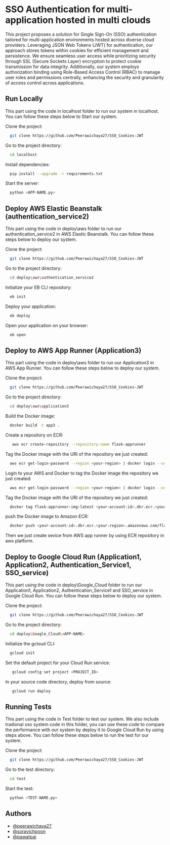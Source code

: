 
# SSO Authentication for multi-application hosted in multi clouds
This project proposes a solution for Single Sign-On (SSO) authentication tailored for multi-application environments hosted across diverse cloud providers. Leveraging JSON Web Tokens (JWT) for authentication, our approach stores tokens within cookies for efficient management and persistence. We ensure seamless user access while prioritizing security through SSL (Secure Sockets Layer) encryption to protect cookie transmission for data integrity. Additionally, our system employs authorization binding using Role-Based Access Control (RBAC) to manage user roles and permissions centrally, enhancing the security and granularity of access control across applications.



## Run Locally
This part using the code in localhost folder to run our system in localhost. You can follow these steps below to Start our system.

Clone the project:

```bash
  git clone https://github.com/Peerawichaya27/SSO_Cookies-JWT
```

Go to the project directory:

```bash
  cd localhost
```

Install dependencies:

```bash
  pip install --upgrade -r requirements.txt
```

Start the server:

```bash
  python <APP-NAME.py>
```


## Deploy AWS Elastic Beanstalk (authentication_service2)
This part using the code in deploy\aws folder to run our authentication_service2 in AWS Elastic Beanstalk. You can follow these steps below to deploy our system.

Clone the project:

```bash
  git clone https://github.com/Peerawichaya27/SSO_Cookies-JWT
```

Go to the project directory:

```bash
  cd deploy\aws\authentication_service2
```
Initialize your EB CLI repository:

```bash
  eb init
```

Deploy your application:

```bash
  eb deploy
```
Open your application on your browser:

```bash
  eb open
```


## Deploy to AWS App Runner (Application3)
This part using the code in deploy\aws folder to run our Application3 in AWS App Runner. You can follow these steps below to deploy our system.

Clone the project:

```bash
  git clone https://github.com/Peerawichaya27/SSO_Cookies-JWT
```

Go to the project directory:

```bash
  cd deploy\aws\application3
```
Build the Docker image:

```bash
  docker build -t app3 .
```

Create a repository on ECR:

```bash
   aws ecr create-repository --repository-name flask-apprunner
```
Tag the Docker image with the URI of the repository we just created:

```bash
  aws ecr get-login-password --region <your-region> | docker login --username AWS --password-stdin <your-account-id>.dkr.ecr.<your-region>.amazonaws.com
```
Login to your AWS and Docker to tag the Docker image the repository we just created:

```bash
  aws ecr get-login-password --region <your-region> | docker login --username AWS --password-stdin <your-account-id>.dkr.ecr.<your-region>.amazonaws.com
```
Tag the Docker image with the URI of the repository we just created:

```bash
  docker tag flask-apprunner-img:latest <your-account-id>.dkr.ecr.<your-region>.amazonaws.com/flask-apprunner:latest
```
push the Docker image to Amazon ECR:

```bash
  docker push <your-account-id>.dkr.ecr.<your-region>.amazonaws.com/flask-apprunner:latest
```
Then we just create sevice from AWS app runner by using ECR repository in aws platform.
## Deploy to Google Cloud Run (Application1, Application2, Authentication_Service1, SSO_service)
This part using the code in deploy\Google_Cloud folder to run our Application1, Application2, Authentication_Service1 and SSO_service in Google Cloud Run. You can follow these steps below to deploy our system.

Clone the project:

```bash
  git clone https://github.com/Peerawichaya27/SSO_Cookies-JWT
```

Go to the project directory:

```bash
  cd deploy\Google_Cloud\<APP-NAME>
```
Initialize the gcloud CLI:

```bash
  gcloud init
```

Set the default project for your Cloud Run service:

```bash
   gcloud config set project <PROJECT_ID>
```

In your source code directory, deploy from source:

```bash
   gcloud run deploy
```

## Running Tests
This part using the code in Test folder to test our system. We also include tradional sso system code in this folder, you can use these code to compare the performance with our system by deploy it to Google Cloud Run by using steps above. You can follow these steps below to run the test for our system.

Clone the project:

```bash
  git clone https://github.com/Peerawichaya27/SSO_Cookies-JWT
```

Go to the test directory:

```bash
  cd test
```

Start the test:

```bash
  python <TEST-NAME.py>
```

## Authors

- [@peerawichaya27](https://github.com/Peerawichaya27)
- [@soravichpoon](https://github.com/soravichpoon)
- [@pawatpai](https://github.com/pawatpai)
